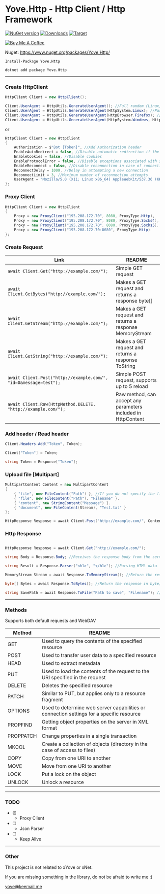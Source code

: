 # Yove.Http - Http Client / Http Framework

[![NuGet version](https://badge.fury.io/nu/Yove.Http.svg)](https://badge.fury.io/nu/Yove.Http)
[![Downloads](https://img.shields.io/nuget/dt/Yove.Http.svg)](https://www.nuget.org/packages/Yove.Http)
[![Target](https://img.shields.io/badge/.NET%20Standard-2.0-green.svg)](https://docs.microsoft.com/ru-ru/dotnet/standard/net-standard)

<a href="https://www.buymeacoffee.com/SjF4B0sIy" target="_blank"><img src="https://www.buymeacoffee.com/assets/img/custom_images/orange_img.png" alt="Buy Me A Coffee" style="height: auto !important;width: auto !important;" ></a>

Nuget: https://www.nuget.org/packages/Yove.Http/

```
Install-Package Yove.Http
```

```
dotnet add package Yove.Http
```
___

### Create HttpClient

```csharp
HttpClient Client = new HttpClient();

Client.UserAgent = HttpUtils.GenerateUserAgent(); //Full random (Linux, Windows, Mac, ChromeOS) / (Chrome, Firefox, Opera, Edge, Safari)
Client.UserAgent = HttpUtils.GenerateUserAgent(HttpSystem.Linux); //Partial random (Linux) / (Chrome, Firefox, Opera, Edge, Safari)
Client.UserAgent = HttpUtils.GenerateUserAgent(HttpBrowser.Firefox); //Partial random (Linux, Windows, Mac, ChromeOS) / (Firefox)
Client.UserAgent = HttpUtils.GenerateUserAgent(HttpSystem.Windows, HttpBrowser.Chrome); //No random (Windows) / (Chrome)
```

or

```csharp
HttpClient Client = new HttpClient
{
    Authorization = $"Bot {Token}", //Add Authorization header
    EnableAutoRedirect = false, //Disable automatic redirection if the server responded with a Location header
    EnableCookies = false, //Disable cookies
    EnableProtocolError = false, //Disable exceptions associated with server response
    EnableReconnect = false, //Disable reconnection in case of connection errors or data reading
    ReconnectDelay = 1000, //Delay in attempting a new connection
    ReconnectLimit = 3, //Maximum number of reconnection attempts
    UserAgent = "Mozilla/5.0 (X11; Linux x86_64) AppleWebKit/537.36 (KHTML, like Gecko) Chrome/108.0.3440.84 Safari/537.36" //Sets User Agent
};
```

### Proxy Client

```csharp
HttpClient Client = new HttpClient
{
    Proxy = new ProxyClient("195.208.172.70", 8080, ProxyType.Http),
    Proxy = new ProxyClient("195.208.172.70", 8080, ProxyType.Socks4),
    Proxy = new ProxyClient("195.208.172.70", 8080, ProxyType.Socks5),
    Proxy = new ProxyClient("195.208.172.70:8080", ProxyType.Http)
};
```

### Create Request

| Link                                                                 | README                                                        |
| -------------------------------------------------------------------- | ------------------------------------------------------------- |
| ```await Client.Get("http://example.com/");```                       | Simple GET request                                            |
| ```await Client.GetBytes("http://example.com/");```                  | Makes a GET request and returns a response byte[]             |
| ```await Client.GetStream("http://example.com/");```                 | Makes a GET request and returns a response MemoryStream       |
| ```await Client.GetString("http://example.com/");```                 | Makes a GET request and returns a response ToString           |
| ```await Client.Post("http://example.com/", "id=0&message=test");``` | Simple POST request, supports up to 5 reload                  |
| ```await Client.Raw(HttpMethod.DELETE, "http://example.com/");```    | Raw method, can accept any parameters included in HttpContent |

### Add header / Read header

```csharp
Client.Headers.Add("Token", Token);

Client["Token"] = Token;

string Token = Response["Token"];
```

### Upload file [Multipart]

```csharp
MultipartContent Content = new MultipartContent
{
    { "file", new FileContent("Path") }, //If you do not specify the file name, the client will transfer the file name from the path
    { "file", new FileContent("Path"), "Filename" },
    { "content", new StringContent("Message") }.
    { "document", new FileContent(Stream), "Test.txt" }
};

HttpResponse Response = await Client.Post("http://example.com/", Content);
```

### Http Response

```csharp

HttpResponse Response = await Client.Get("http://example.com/");

string Body = Response.Body; //Receives the response body from the server

string Result = Response.Parser("<h1>", "</h1>"); //Parsing HTML data

MemoryStream Stream = await Response.ToMemoryStream(); //Return the response in MemoryStream

byte[] Bytes = await Response.ToBytes(); //Return the response in byte[]

string SavePath = await Response.ToFile("Path to save", "Filename"); //If you do not specify a Filename, the client will try to find the file name, and save it, otherwise you will get an error
```

___

### Methods

Supports both default requests and WebDAV

| Method    | README                                                                                   |
| --------- | ---------------------------------------------------------------------------------------- |
| GET       | Used to query the contents of the specified resource                                     |
| POST      | Used to transfer user data to a specified resource                                       |
| HEAD      | Used to extract metadata                                                                 |
| PUT       | Used to load the contents of the request to the URI specified in the request             |
| DELETE    | Deletes the specified resource                                                           |
| PATCH     | Similar to PUT, but applies only to a resource fragment                                  |
| OPTIONS   | Used to determine web server capabilities or connection settings for a specific resource |
| PROPFIND  | Getting object properties on the server in XML format                                    |
| PROPPATCH | Change properties in a single transaction                                                |
| MKCOL     | Create a collection of objects (directory in the case of access to files)                |
| COPY      | Copy from one URI to another                                                             |
| MOVE      | Move from one URI to another                                                             |
| LOCK      | Put a lock on the object                                                                 |
| UNLOCK    | Unlock a resource                                                                        |

___

### TODO

- [x] - Proxy Client
- [ ] - Json Parser
- [ ] - Keep Alive

___

### Other

This project is not related to xYove or xNet.

If you are missing something in the library, do not be afraid to write me :)

<yove@keemail.me>
